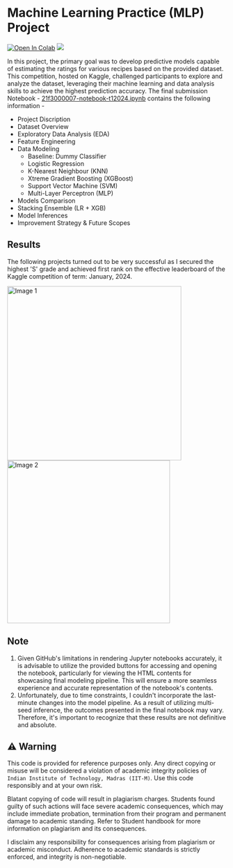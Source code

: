 # Machine Learning Practice (MLP) Project
[![Open In Colab](https://colab.research.google.com/assets/colab-badge.svg)](https://colab.research.google.com/drive/10Mxd9S36BOADXVv4WcqpmeBv32qAVQmM)
[![](https://img.shields.io/badge/Open%20in-nbviewer-red.svg)](https://nbviewer.org/github/tushar-mahalya/IITM-Capstone-Projects/blob/root/Machine%20Learning%20Practice%20%28MLP%29%20Project/21f3000007-notebook-t12024.ipynb)

In this project, the primary goal was to develop predictive models capable of estimating the ratings for various recipes based on the provided dataset. This competition, hosted on Kaggle, challenged participants to explore and analyze the dataset, leveraging their machine learning and data analysis skills to achieve the highest prediction accuracy. The final submission Notebook - [21f3000007-notebook-t12024.ipynb](https://github.com/tushar-mahalya/IITM-Capstone-Projects/blob/root/Machine%20Learning%20Practice%20(MLP)%20Project/21f3000007-notebook-t12024.ipynb) contains the following information -
- Project Discription
- Dataset Overview
- Exploratory Data Analysis (EDA)
- Feature Engineering
- Data Modeling
  - Baseline: Dummy Classifier
  - Logistic Regression
  - K-Nearest Neighbour (KNN)
  - Xtreme Gradient Boosting (XGBoost)
  - Support Vector Machine (SVM)
  - Multi-Layer Perceptron (MLP)
- Models Comparison
- Stacking Ensemble (LR + XGB)
- Model Inferences
- Improvement Strategy & Future Scopes

## Results
The following projects turned out to be very successful as I secured the highest 'S' grade and achieved first rank on the effective leaderboard of the Kaggle competition of term: January, 2024.

<img src="https://tushar-mahalya.github.io/images-repo/mlp_kaggle_leaderboard.jpg" alt="Image 1" width="400"/> <img src="https://tushar-mahalya.github.io/images-repo/mlp_project_grade.jpg" alt="Image 2" width="374"/>


## Note
1. Given GitHub's limitations in rendering Jupyter notebooks accurately, it is advisable to utilize the provided buttons for accessing and opening the notebook, particularly for viewing the HTML contents for showcasing final modeling pipeline. This will ensure a more seamless experience and accurate representation of the notebook's contents.
2. Unfortunately, due to time constraints, I couldn't incorporate the last-minute changes into the model pipeline. As a result of utilizing multi-seed inference, the outcomes presented in the final notebook may vary. Therefore, it's important to recognize that these results are not definitive and absolute. 

## ⚠️ Warning
This code is provided for reference purposes only. Any direct copying or misuse will be considered a violation of academic integrity policies of `Indian Institute of Technology, Madras (IIT-M)`. Use this code responsibly and at your own risk.

Blatant copying of code will result in plagiarism charges. Students found guilty of such actions will face severe academic consequences, which may include immediate probation, termination from their program and permanent damage to academic standing. Refer to Student handbook for more information on plagiarism and its consequences.

I disclaim any responsibility for consequences arising from plagiarism or academic misconduct. Adherence to academic standards is strictly enforced, and integrity is non-negotiable.

